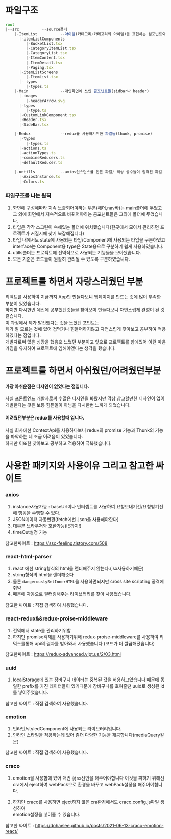# 파일구조
```javascript
root
|--src 			--source폴더
    |-ItemList          --아이템(카테고리/카테고리의 아이템)을 표현하는 컴포넌트와 타입 
      |-itemListComponents
         |-BucketList.tsx
         |-CategoryItemList.tsx
         |-CategoryList.tsx
         |-ItemContent.tsx
         |-ItemDetail.tsx
         |-Paging.tsx
      |-itemListScreens
         |-ItemList.tsx
      |- types
         |-types.ts
    |-Main              --매인화면에 쓰인 콤포넌트들(sidbar나 header)
      |-images
         |-headerArrow.svg
      |-types
         |-type.ts
      |-CustomLinkComponent.tsx
      |-Header.tsx
      |-SideBar.tsx

    |-Redux             --redux를 사용하기위한 파일들(thunk, promise)
      |-types
         |-types.ts
      |-actions.ts
      |-actionTypes.ts
      |-combineReducers.ts
      |-defaultReducer.ts
    
    |-untills           --axios인스턴스를 만든 파일/ 색상 상수들이 입력된 파일
      |-AxiosInstance.ts
      |-Colors.ts
```
### 파일구조를 나눈 원칙
1. 화면에 구성에따라 지속 노출되어야하는 부분(헤더,nav바)는 main폴더에 두었고 그 외에
화면에서 지속적으로 바뀌어야하는 콤포넌트들은 그외에 폴더에 두었습니다.
2. 타입은 각각 스크린이 속해있는 폴더에 위치했습니다(한곳에서 모아서 관리하면 프로젝트가 커질시에 찾기 복잡해집니다)
3. 타입 내에서도 state에 사용되는 타입/Component에 사용되는 타입을 구분하였고
interface는 Component용 type은 State용으로 구분하기 쉽게 사용하였습니다.
4. utills폴더는 프로젝트에 전역적으로 사용되는 기능들을 모아놨습니다.  
5. 모든 기준은 코드들이 원활히 관리될 수 있도록 구분하였습니다.  
  
# 프로젝트를 하면서 자랑스러웠던 부분  
리엑트를 사용하여 지금까지 App만 만들다보니 웹페이지를 만드는 것에 많이 부족한 부분이 있었습니다.    
하지만 다시한번 예전에 공부했던것들을 찾아보며 만들다보니 자연스럽게 완성이 된 것같습니다.  
이 과정에서 제가 발전했다는 것을 느꼈던 포인트는  
제가 잘 모르는 것에 있어 겁먹거나 힘들어하지않고 자연스럽게 찾아보고 공부하여 적용하였다는 점입니다.  
개발자로써 많은 성장을 했음으 느꼈던 부분이고 앞으로 프로젝트를 함에있어 이런 마음가짐을 유지하여 프로젝트에 임해야겠다는 생각을 했습니다.  

# 프로젝트를 하면서 아쉬웠던/어려웠던부분  

#### 가장 아쉬운점은 디자인이 없었다는 점입니다.  
사실 프론트엔드 개발자로써 수많은 디자인을 봐왔지만 막상 참고할만한 디자인이 없이 개발한다는  것은 보통 힘든일이 아님을 다시한번 느끼게 되었습니다.  
  
#### 어려웠던부분은 redux를 사용할때 입니다.    
  
사실 회사에선 ContextApi를 사용하다보니 redux의 promise 기능과 Thunk의 기능을 파악하는   데 조금 어려움이 있었습니다.  
하지만 이또한 찾아보고 공부하고 적용하여 극복했습니다.  

# 사용한 패키지와 사용이유 그리고 참고한 싸이트  

  
### axios  
1. instance사용가능 : baseUrl이나 인터셉트를 사용하여 요청보내기전/요청받기전에 행동을   수행할 수 있다.     
2. JSON데이터 자동변환(fetch에선 .json을 사용해야한다)  
3. 대부분 브라우저와 호환가능(IE까지!)  
4. timeOut설정 가능  
  
참고한싸이트 : https://sso-feeling.tistory.com/508  
  
### react-html-parser  
1. react 에선 string형식의 html을 랜더해주지 않는다.(jsx사용하기때문)  
2. string형식의 html을 랜더해준다  
3. 물론 ```dangerouslySetInnerHTML```을 사용하면되지만 cross site scripting 공격에 취약  
4. 때문에 자동으로 필터링해주는 라이브러리를 찾아 사용했습니다.  
  
참고한 싸이트 : 직접 검색하여 사용했습니다.  
  
### react-redux&&redux-proise-middleware
1. 전역에서 state를 관리하기위함
2. 하지만 promise객채를 사용하기위해 redux-proise-middleware를 사용하여 리덕스를통해 api의 결과를 받아와서 사용했습니다 (코드가 더 깔끔해졌습니다)  
  
참고한싸이트 : https://redux-advanced.vlpt.us/2/03.html  

### uuid  
1. localStorage에 있는 장바구니 데이터는 중복된 값을 허용하고있습니다 때문에 동일한 prefix를 가진 데이터들이 있기때문에 장바구니를 호여줄땐 uuid로 생성된 id를 넣어주었습니다.  
  
참고한 싸이트 : 직접 검색하여 사용했습니다.  
  
### emotion
1. 인라인/styledComponent에 사용되는 라이브러리입니다.  
2. 인라인 스타일을 적용하는데 있어 좀더 다양한 기능을 재공합니다(mediaQuery같은)  
  
참고한 싸이트 : 직접 검색하여 사용했습니다.  
  
### craco
1. emotion을 사용함에 있어 매번 ```@jsx```선언을 해주어야합니다 이것을 피하기 위해선 cra에서 eject하여 webPack으로 환경을 바꾸고 webPack설정을 해주어야합니다.  
  
2. 하지만 craco를 사용하면 eject하지 않은 cra환경에서도 craco.config.js파일 생성하여  
emotion설정을 넣어줄 수 있습니다.  
  
  
참고한 싸이트 : https://dohaelee.github.io/posts/2021-06-13-craco-emotion-react/  
